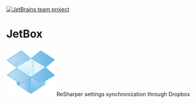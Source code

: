 [![JetBrains team project](http://jb.gg/badges/team-flat-square.svg)](https://confluence.jetbrains.com/display/ALL/JetBrains+on+GitHub)

JetBox
======
![JetBoxLogo](JetBox/resources/dropbox128.png?raw=true) ReSharper settings synchronization through Dropbox
